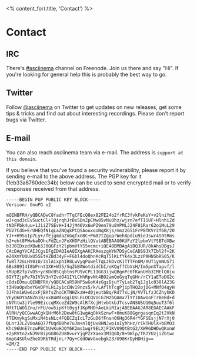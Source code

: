 <% content_for(:title, 'Contact') %>

# Contact

## IRC

There's [#asciinema](irc://freenode/asciinema) channel on Freenode. Join us
there and say "Hi". If you're looking for general help this is probably the
best way to go.

## Twitter

Follow [@asciinema](https://twitter.com/asciinema) on Twitter to get updates on
new releases, get some tips & tricks and find out about interesting recordings.
Please don't report bugs via Twitter.

## E-mail

You can also reach asciinema team via e-mail. The address is `support at this
domain`.

If you believe that you've found a security vulnerability, please report it by
sending e-mail to the above address. The PGP key for it (1eb33a8760dec34b) below
can be used to send encrypted mail or to verify responses received from that
address.

    -----BEGIN PGP PUBLIC KEY BLOCK-----
    Version: GnuPG v2

    mQENBFRH/yQBCADwC8fadhrTTqCFEcQ8ex82FE24b2frRC3fvkFeKsY+v2lniYmZ
    wJ+qsd3cEv5uctCl+lQjrqhJrBx5DnZpCMw85vNuOhz/wjzn7efTISUF+HlnhiZd
    tN3FPbk4uu+1JiiZ7SEvH+I4JjM46Vx6wPZ9en79u8VPMLJ24F81Rar62oiMuL29
    PGV7CdG+ErUHEQfN1qLaZNQqkPCQSAouxooNqXKjs/mmz2651FrP8TKVr2f6B/2O
    YJ++H9SoIp7Ly+/fEjgmdaZnGqfxnBC+Pm82tZguprWeh8pdiu9ieJswr4S9tRms
    h2+eht8PWwkaOOhcFdZLnJFoXHOPzHilQVutABEBAAG0KUFzY2lpbmVtYSBTdXBw
    b3J0IDxzdXBwb3J0QGFzY2lpbmVtYS5vcmc+iQE4BBMBAgAiBQJUR/8kAhsDBgsJ
    CAcDAgYVCAIJCgsEFgIDAQIeAQIXgAAKCRAeszqHYN7DSyCeCADS9Jk7Ibl2f+2K
    eZ4XmYU0UxU55EtHZBd34yF+FGbl4doQhnKcRqT5lKLfYk4x3LzzPAHNSbRS05/K
    fw8l72GLHY01U/3slAixphIR8LwVyqPxwelTqLzkDvcK1TTTFnOM/XUT1ymNUS7i
    6Bs889I4I8bPrnt1XK+W35/SqZbBAWotdidCbI/oKQgffCbVsH/Im5pnXTapvf/l
    sRUpB2fp7vD5+ycKDcB5CqbtnsPU9vCPL11GG3ijwQBgnPc0fKanUHb3IMElQ0ju
    8IYTZjpPe7bIV3V3nYZvdO41IYLCHhRpvNt4BO2amQoGyqTqGHr/rCY1aEToDG2c
    cOdsEOmuuQENBFRH/yQBCACsR59NPSwGoK4zGgzDjuY7yLab2Tq1Jg1c038lA23G
    t3H9aOpVbeYGvDPYLHi2y1cCNv19nzs5/k/LAflhTcgPjipTHQ2ojDG+MNfO4qyH
    3JFhm1WUw6zxFjBXfsZhoCKTNHZkzH+d0jeutbBq/Rd77sLjN/VVTLfzJCZhyhKD
    VEyO6DYaANZn1B/xx84WdxqqiQsLELOCQVUCG7HzbQAmx7lYYIUAwUoFTrBeBd+d
    sN7htw3j7le99EiccqMXceZd2W9cAlRfXcjHtvbtkbJTcsvANSUSU10q5uuT3f6l
    NftTLWOGZnu/rFU/ow5ipKft0ygfJKpMHD+AoLkiRIajABEBAAGJAR8EGAECAAkF
    AlRH/yQCGwwACgkQHrM6h2Dew0tG1wgAqOkkSznwF+6muK88GgrgasqnIq2t2VkN
    fTEKmykgSuMxiN4bsNLc4FQECZqIcL7zGuD6fFnsnO6Hg36R4rYGFSEsjjN7rXj0
    QLnrJJLZV0oA6Q77fUqdB0he7uJm+nlQjUv8HNJwp1oIyhhHz/r1kTHUlX+bEMO3
    Khc96UnE7nzwPBCbUvKuHJQY6K2ms1wgr9ELXjF1KVU9QtBtG2/XWRGDHDwQKxnW
    +2pRVtn2xNJ9rBipGG86ZU88vurYjgPZrXaex3M1QGD/8+9Wlp/TR7YUzjiZbtwc
    6mpG4SUlwZheX9RbTRdjnLr7Qy+CddOWvGxebgk23/U90KrDyHDHig==
    =2M/2
    -----END PGP PUBLIC KEY BLOCK-----

